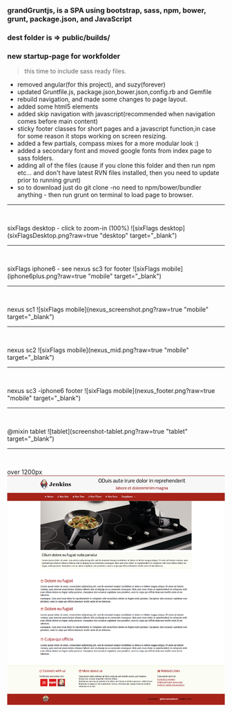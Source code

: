 ### grandGruntjs, is a SPA using bootstrap, sass, npm, bower, grunt, package.json, and JavaScript

### dest folder is => public/builds/

### new startup-page for workfolder
> this time to include sass ready files.


- removed angular(for this project), and suzy(forever)
- updated Gruntfile.js, package.json,bower.json,config.rb and Gemfile 
- rebuild navigation, and made some changes to page layout.
- added some html5 elements
- added skip navigation with javascript(recommended when navigation
  comes before main content)
- sticky footer classes for short pages and a javascript function,in 
  case for some reason it stops working on screen resizing.
- added a few partials, compass mixes for a more modular look :)
- added a secondary font and moved google fonts from index page to 
  sass folders.
- adding all of the files (cause if you clone this folder and then run npm etc... and don't have latest RVN files 
  installed, then you need to update prior to running grunt)
- so to download just do git clone -no need to npm/bower/bundler anything -  then run grunt on terminal to load page
  to browser.


<hr />
  
  <br />
  
  sixFlags desktop - click to zoom-in (100%)
  ![sixFlags desktop](sixFlagsDesktop.png?raw=true "desktop" target="_blank")
  
  
  
  <hr />
  
  <br />
  
  sixFlags iphone6 - see nexus sc3 for footer
  ![sixFlags mobile](iphone6plus.png?raw=true "mobile" target="_blank")
  
  
  <hr />
  
  <br />
  
  nexus sc1 
  ![sixFlags mobile](nexus_screenshot.png?raw=true "mobile" target="_blank")
  
  <hr />
  
  <br />
  
  nexus sc2
  ![sixFlags mobile](nexus_mid.png?raw=true "mobile" target="_blank")
  
  <hr />
  
  <br />
  
  nexus sc3 -iphone6 footer 
  ![sixFlags mobile](nexus_footer.png?raw=true "mobile" target="_blank")




<hr />
  
  <br />
  
  @mixin tablet
  ![tablet](screenshot-tablet.png?raw=true "tablet" target="_blank")
  
  
  <hr />
  
  <br />
  
  over 1200px
  ![desktop](screenshot-over1200.png?raw=true "desktop")
  



 







